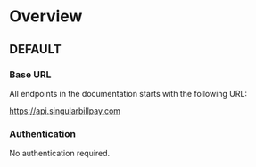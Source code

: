 # Overview
## DEFAULT

### Base URL
All endpoints in the documentation starts with the following URL:

https://api.singularbillpay.com

### Authentication
No authentication required.
